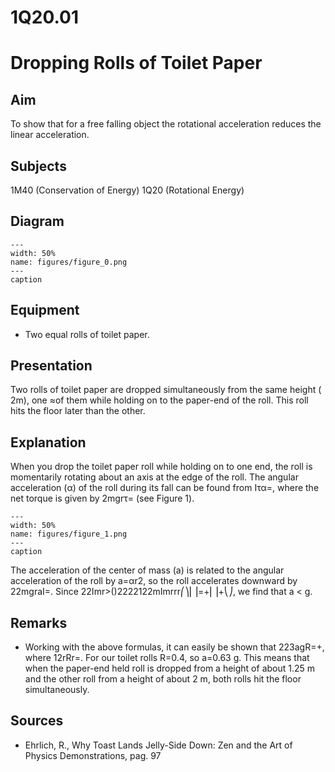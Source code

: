 # 1Q20.01 
  # Dropping Rolls of Toilet Paper 
    
  
## Aim   
 To show that for a free falling object the rotational acceleration reduces the linear acceleration.    
  
## Subjects   
 1M40 (Conservation of Energy) 1Q20 (Rotational Energy)   
  
## Diagram   
   
```{figure} figures/figure_0.png  
---  
width: 50%  
name: figures/figure_0.png  
---  
caption  
``` 
     
  
## Equipment   
 
 *  Two equal rolls of toilet paper.
     
  
## Presentation   
 Two rolls of toilet paper are dropped simultaneously from the same height ( 2m), one ≈of them while holding on to the paper-end of the roll. This roll hits the floor later than the other.    
  
## Explanation   
 When you drop the toilet paper roll while holding on to one end, the roll is momentarily rotating about an axis at the edge of the roll. The angular acceleration (α) of the roll during its fall can be found from Iτα=, where the net torque is given by 2mgrτ= (see Figure 1).   
```{figure} figures/figure_1.png  
---  
width: 50%  
name: figures/figure_1.png  
---  
caption  
``` 
 The acceleration of the center of mass (a) is related to the angular acceleration of the roll by a=αr2, so the roll accelerates downward by 22mgraI=. Since 22Imr>()2222122mImrrr⎛⎞⎜⎟=+⎜⎟+⎝⎠, we find that a < g.    
  
## Remarks   
 
 *  Working with the above formulas, it can easily be shown that 223agR=+, where 12rRr=. For our toilet rolls R=0.4, so a=0.63 g. This means that when the paper-end held roll is dropped from a height of about 1.25 m and the other roll from a height of about 2 m, both rolls hit the floor simultaneously.
   
  
## Sources   
 
 *  Ehrlich, R., Why Toast Lands Jelly-Side Down: Zen and the Art of Physics Demonstrations, pag. 97
  
